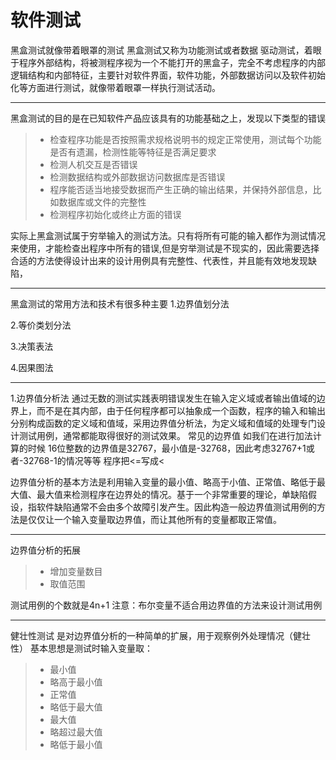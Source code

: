 # 软件测试
 黑盒测试就像带着眼罩的测试
黑盒测试又称为功能测试或者数据 驱动测试，着眼于程序外部结构，将被测程序视为一个不能打开的黑盒子，完全不考虑程序的内部逻辑结构和内部特征，主要针对软件界面，软件功能，外部数据访问以及软件初始化等方面进行测试，就像带着眼罩一样执行测试活动。

---
黑盒测试的目的是在已知软件产品应该具有的功能基础之上，发现以下类型的错误
>* 检查程序功能是否按照需求规格说明书的规定正常使用，测试每个功能是否有遗漏，检测性能等特征是否满足要求
>* 检测人机交互是否错误
>* 检测数据结构或外部数据访问数据库是否错误
>* 程序能否适当地接受数据而产生正确的输出结果，并保持外部信息，比如数据库或文件的完整性
>* 检测程序初始化或终止方面的错误

实际上黑盒测试属于穷举输入的测试方法。只有将所有可能的输入都作为测试情况来使用，才能检查出程序中所有的错误,但是穷举测试是不现实的，因此需要选择合适的方法使得设计出来的设计用例具有完整性、代表性，并且能有效地发现缺陷，

---
黑盒测试的常用方法和技术有很多种主要
1.边界值划分法

2.等价类划分法

3.决策表法

4.因果图法

---
1.边界值分析法
通过无数的测试实践表明错误发生在输入定义域或者输出值域的边界上，而不是在其内部，由于任何程序都可以抽象成一个函数，程序的输入和输出分别构成函数的定义域和值域，采用边界值分析法，为定义域和值域的处理专门设计测试用例，通常都能取得很好的测试效果。
常见的边界值 如我们在进行加法计算的时候 16位整数的边界值是32767，最小值是-32768，因此考虑32767+1或者-32768-1的情况等等
程序把<=写成<

边界值分析的基本方法是利用输入变量的最小值、略高于小值、正常值、略低于最大值、最大值来检测程序在边界处的情况。基于一个非常重要的理论，单缺陷假设，指软件缺陷通常不会由多个故障引发产生。因此构造一般边界值测试用例的方法是仅仅让一个输入变量取边界值，而让其他所有的变量都取正常值。

---
边界值分析的拓展
>* 增加变量数目
>* 取值范围

测试用例的个数就是4n+1
注意：布尔变量不适合用边界值的方法来设计测试用例

---
健壮性测试
是对边界值分析的一种简单的扩展，用于观察例外处理情况（健壮性）
基本思想是测试时输入变量取：
>* 最小值
>* 略高于最小值
>* 正常值
>* 略低于最大值
>* 最大值
>* 略超过最大值
>* 略低于最小值
